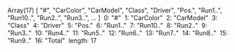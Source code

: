 Array(17) [ "#", "CarColor", "CarModel", "Class", "Driver", "Pos.", "Run1..", "Run10..", "Run2..", "Run3..", … ]
​
0: "#"
​
1: "CarColor"
​
2: "CarModel"
​
3: "Class"
​
4: "Driver"
​
5: "Pos."
​
6: "Run1.."
​
7: "Run10.."
​
8: "Run2.."
​
9: "Run3.."
​
10: "Run4.."
​
11: "Run5.."
​
12: "Run6.."
​
13: "Run7.."
​
14: "Run8.."
​
15: "Run9.."
​
16: "Total"
​
length: 17